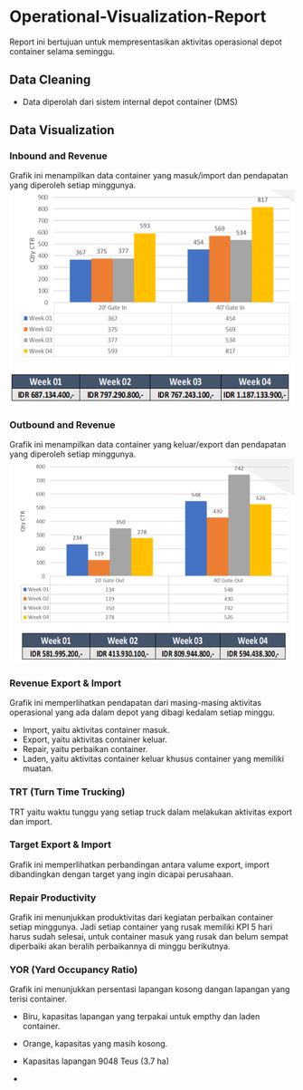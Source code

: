 # Operational-Visualization-Report
Report ini bertujuan untuk mempresentasikan aktivitas operasional depot container selama seminggu.
## Data Cleaning
- Data diperolah dari sistem internal depot container (DMS)

## Data Visualization
### Inbound and Revenue
Grafik ini menampilkan data container yang masuk/import dan pendapatan yang diperoleh setiap minggunya.
![](images/inbound.png)

### Outbound and Revenue
Grafik ini menampilkan data container yang keluar/export dan pendapatan yang diperoleh setiap minggunya.
![](images/outbound.png)
### Revenue Export & Import
Grafik ini memperlihatkan pendapatan dari masing-masing aktivitas operasional yang ada dalam depot yang dibagi kedalam setiap minggu. 

- Import, yaitu aktivitas container masuk.
- Export, yaitu aktivitas container keluar.
- Repair, yaitu perbaikan container.
- Laden, yaitu aktivitas container keluar khusus container yang memiliki muatan.

### TRT (Turn Time Trucking)
TRT yaitu waktu tunggu yang setiap truck dalam melakukan aktivitas export dan import.

### Target Export & Import
Grafik ini memperlihatkan perbandingan antara valume export, import dibandingkan dengan target yang ingin dicapai perusahaan.

### Repair Productivity
Grafik ini menunjukkan produktivitas dari kegiatan perbaikan container setiap minggunya. Jadi setiap container yang rusak memiliki KPI 5 hari harus sudah selesai, untuk container masuk yang rusak dan belum sempat diperbaiki akan beralih perbaikannya di minggu berikutnya.

### YOR (Yard Occupancy Ratio)
Grafik ini menunjukkan persentasi lapangan kosong dangan lapangan yang terisi container. 

- Biru, kapasitas lapangan yang terpakai untuk empthy dan laden container.
- Orange, kapasitas yang masih kosong.
- Kapasitas lapangan 9048 Teus (3.7 ha)

- 

